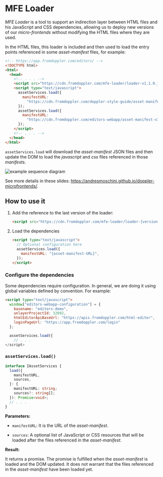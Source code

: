 # MFE Loader

_MFE Loader_ is a tool to support an indirection layer between HTML files and his JavaScript and CSS dependencies, allowing us to deploy new versions of our _micro-frontends_ without modifying the HTML files where they are used.

In the HTML files, this loader is included and then used to load the entry points referenced in some _asset-manifest_ files, for example:

```html
<!-- https://app.fromdoppler.com/editors/ -->
<!DOCTYPE html>
<html>
  <head>
    <!-- . . . -->
    <script src="https://cdn.fromdoppler.com/mfe-loader/loader-v1.1.0.js"></script>
    <script type="text/javascript">
      assetServices.load({
        manifestURL:
          "https://cdn.fromdoppler.com/doppler-style-guide/asset-manifest-v1.json",
      });
      assetServices.load({
        manifestURL:
          "https://cdn.fromdoppler.com/editors-webapp/asset-manifest-v1.json",
      });
    </script>
    <!-- . . . -->
  </head>
</html>
```

`assetServices.load` will download the _asset-manifest_ JSON files and then update the DOM to load the _javascript_ and _css_ files referenced in those _manifests_.

![example sequence diagram](https://andresmoschini.github.io/doppler-microfrontends/diagram5-nuevo-editor.png)

See more details in these slides: <https://andresmoschini.github.io/doppler-microfrontends/>.

## How to use it

1. Add the reference to the last version of the loader:

   ```html
   <script src="https://cdn.fromdoppler.com/mfe-loader/loader-{version}.js"></script>
   ```

2. Load the dependencies

   ```html
   <script type="text/javascript">
     // Optional configuration here
     assetServices.load({
       manifestURL: "{asset-manifest-URL}",
     });
   </script>
   ```

### Configure the dependencies

Some dependencies require configuration. In general, we are doing it using global variables defined by convention. For example:

```html
<script type="text/javascript">
  window["editors-webapp-configuration"] = {
    basename: "editors-demo",
    unlayerProjectId: 32092,
    htmlEditorApiBaseUrl: "https://apis.fromdoppler.com/html-editor",
    loginPageUrl: "https://app.fromdoppler.com/login"
  };

  assetServices.load({
    // . . .
</script>
```

### `assetServices.load()`

```typescript
interface IAssetServices {
  load({
    manifestURL,
    sources,
  }: {
    manifestURL: string;
    sources?: string[];
  }): Promise<void>;
  // . . .
}
```

**Parameters:**

- `manifestURL`: It is the URL of the _asset-manifest_.

- `sources`: A optional list of JavaScript or CSS resources that will be loaded after the files referenced in the _asset-manifest_.

**Result:**

It returns a promise. The promise is fulfilled when the _asset-manifest_ is loaded and the DOM updated. It does not warrant that the files referenced in the _asset-manifest_ have been loaded yet.
